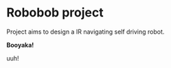 # Robobob project

Project aims to design a IR navigating self driving  robot.

**Booyaka!**


uuh!
